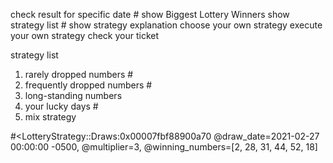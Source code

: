 check result for specific date  #
show Biggest Lottery Winners
show strategy list              #
show strategy explanation
choose your own strategy
execute your own strategy
check your ticket

strategy list
1. rarely dropped numbers       #
2. frequently dropped numbers   #
3. long-standing numbers
4. your lucky days              #
5. mix strategy

#<LotteryStrategy::Draws:0x00007fbf88900a70 @draw_date=2021-02-27 00:00:00 -0500, @multiplier=3, @winning_numbers=[2, 28, 31, 44, 52, 18]